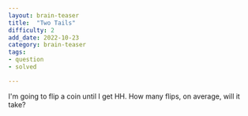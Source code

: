 ```yaml
---
layout: brain-teaser
title:  "Two Tails"
difficulty: 2
add_date: 2022-10-23
category: brain-teaser
tags:
- question
- solved

---
```


I'm going to flip a coin until I get HH.  How many flips, on average, will it take?
